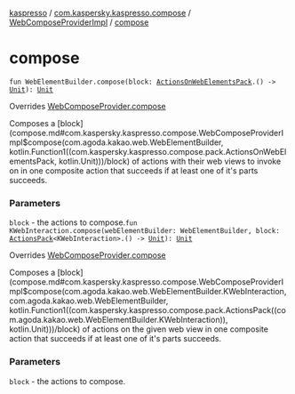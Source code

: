 [kaspresso](../../index.md) / [com.kaspersky.kaspresso.compose](../index.md) / [WebComposeProviderImpl](index.md) / [compose](./compose.md)

# compose

`fun WebElementBuilder.compose(block: `[`ActionsOnWebElementsPack`](../../com.kaspersky.kaspresso.compose.pack/-actions-on-web-elements-pack/index.md)`.() -> `[`Unit`](https://kotlinlang.org/api/latest/jvm/stdlib/kotlin/-unit/index.html)`): `[`Unit`](https://kotlinlang.org/api/latest/jvm/stdlib/kotlin/-unit/index.html)

Overrides [WebComposeProvider.compose](../-web-compose-provider/compose.md)

Composes a [block](compose.md#com.kaspersky.kaspresso.compose.WebComposeProviderImpl$compose(com.agoda.kakao.web.WebElementBuilder, kotlin.Function1((com.kaspersky.kaspresso.compose.pack.ActionsOnWebElementsPack, kotlin.Unit)))/block) of actions with their web views to invoke on in one composite action that succeeds if at least
one of it's parts succeeds.

### Parameters

`block` - the actions to compose.`fun KWebInteraction.compose(webElementBuilder: WebElementBuilder, block: `[`ActionsPack`](../../com.kaspersky.kaspresso.compose.pack/-actions-pack/index.md)`<KWebInteraction>.() -> `[`Unit`](https://kotlinlang.org/api/latest/jvm/stdlib/kotlin/-unit/index.html)`): `[`Unit`](https://kotlinlang.org/api/latest/jvm/stdlib/kotlin/-unit/index.html)

Overrides [WebComposeProvider.compose](../-web-compose-provider/compose.md)

Composes a [block](compose.md#com.kaspersky.kaspresso.compose.WebComposeProviderImpl$compose(com.agoda.kakao.web.WebElementBuilder.KWebInteraction, com.agoda.kakao.web.WebElementBuilder, kotlin.Function1((com.kaspersky.kaspresso.compose.pack.ActionsPack((com.agoda.kakao.web.WebElementBuilder.KWebInteraction)), kotlin.Unit)))/block) of actions on the given web view in one composite action that succeeds if at least
one of it's parts succeeds.

### Parameters

`block` - the actions to compose.